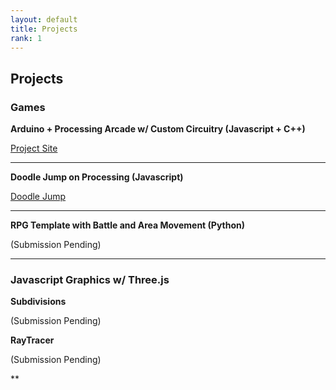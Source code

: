 ```yaml
---
layout: default
title: Projects
rank: 1
---
```

## Projects

### Games

**Arduino + Processing Arcade w/ Custom Circuitry (Javascript + C++)**

[Project Site](https://sites.google.com/umass.edu/sensorsimulators?usp=sharing)

---

**Doodle Jump on Processing (Javascript)**

[Doodle Jump](https://editor.p5js.org/hwheeler/full/dFB3w8vy3)

---

**RPG Template with Battle and Area Movement (Python)**

(Submission Pending)

---

### Javascript Graphics w/ Three.js

**Subdivisions**

(Submission Pending)

**RayTracer**

(Submission Pending)

**
